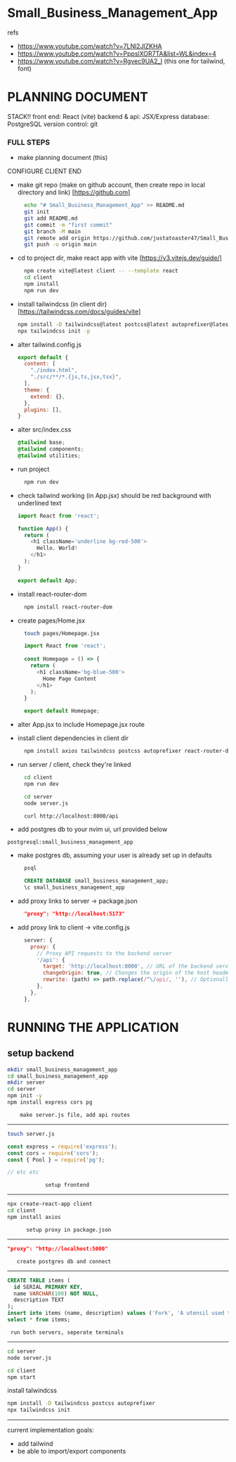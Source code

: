 # Small_Business_Management_App

refs
* https://www.youtube.com/watch?v=7LNl2JlZKHA
* https://www.youtube.com/watch?v=PppslXOR7TA&list=WL&index=4
* https://www.youtube.com/watch?v=Rgvec9UA2_I (this one for tailwind, font)

# PLANNING DOCUMENT
STACK!!
front end: React (vite)
backend & api: JSX/Express
database: PostgreSQL
version control: git


### FULL STEPS
* make planning document (this)

CONFIGURE CLIENT END
* make git repo (make on github account, then create repo in local directory and link)
[https://github.com]
  ```bash
    echo "# Small_Business_Management_App" >> README.md
    git init
    git add README.md
    git commit -m "first commit"
    git branch -M main
    git remote add origin https://github.com/justatoaster47/Small_Business_Management_App.git
    git push -u origin main
  ```

* cd to project dir, make react app with vite
[https://v3.vitejs.dev/guide/]
  ```bash
    npm create vite@latest client -- --template react  
    cd client
    npm install
    npm run dev
  ```

* install tailwindcss (in client dir)
[https://tailwindcss.com/docs/guides/vite]
  ```bash
  npm install -D tailwindcss@latest postcss@latest autoprefixer@latest
  npx tailwindcss init -p
  ```

* alter tailwind.config.js
  ```javascript
  export default {
    content: [
      "./index.html",
      "./src/**/*.{js,ts,jsx,tsx}",
    ],
    theme: {
      extend: {},
    },
    plugins: [],
  }
  ```

* alter src/index.css
  ```css
  @tailwind base;
  @tailwind components;
  @tailwind utilities;
  ```

* run project
  ```bash
    npm run dev
  ```

* check tailwind working (in App.jsx) 
  should be red background with underlined text
  ```javascript
  import React from 'react';

  function App() {
    return (
      <h1 className='underline bg-red-500'>
        Hello, World!
      </h1>
    );
  }

  export default App;
  ```

* install react-router-dom
  ```bash
    npm install react-router-dom
  ```

* create pages/Home.jsx
  ```bash
    touch pages/Homepage.jsx
  ```
  ```javascript
    import React from 'react';
    
    const Homepage = () => {
      return (
        <h1 className='bg-blue-500'>
          Home Page Content
        </h1>
      );
    }

    export default Homepage;
  ```

* alter App.jsx to include Homepage.jsx route















* install client dependencies in client dir
  ```bash
    npm install axios tailwindcss postcss autoprefixer react-router-dom
  ```

* run server / client, check they're linked
  ```bash
    cd client
    npm run dev
  ```
  ```bash
    cd server
    node server.js
  ```
  ```bash
    curl http://localhost:8000/api
  ```
  
* add postgres db to your nvim ui, url provided below
```
postgresql:small_business_management_app
```

* make postgres db, assuming your user is already set up in defaults
  ```bash
    psql 
  ```
  ```sql
    CREATE DATABASE small_business_management_app;
    \c small_business_management_app
  ```

* add proxy links to server -> package.json
  ```json
    "proxy": "http://localhost:5173"
  ```

* add proxy link to client -> vite.config.js
  ```javascript
    server: {
      proxy: {
        // Proxy API requests to the backend server
        '/api': {
          target: 'http://localhost:8000', // URL of the backend server
          changeOrigin: true, // Changes the origin of the host header to the target URL
          rewrite: (path) => path.replace(/^\/api/, ''), // Optionally rewrite the URL path
        },
      },
    },
  ```

# RUNNING THE APPLICATION


setup backend
--------------------------------
```bash
mkdir small_business_management_app
cd small_business_management_app
mkdir server
cd server
npm init -y
npm install express cors pg
```

        make server.js file, add api routes
----------------------------
```bash
touch server.js
```
```javascript
const express = require('express');
const cors = require('cors');
const { Pool } = require('pg');

// etc etc

```

                setup frontend
--------------------------------
```bash
npx create-react-app client
cd client
npm install axios
```

          setup proxy in package.json
--------------------------------
```json
"proxy": "http://localhost:5000"
```

       create postgres db and connect
---------------------------
```sql
CREATE TABLE items (
  id SERIAL PRIMARY KEY,
  name VARCHAR(100) NOT NULL,
  description TEXT
);
insert into items (name, description) values ('Fork', 'A utensil used to eat food');
select * from items;

```

     run both servers, seperate terminals
--------------
```bash
cd server
node server.js
```
```bash
cd client
npm start
```

install talwindcss
```bash
npm install -D tailwindcss postcss autoprefixer
npx tailwindcss init 
```
-----------------------





current implementation goals:
  * add tailwind
  * be able to import/export components
  


